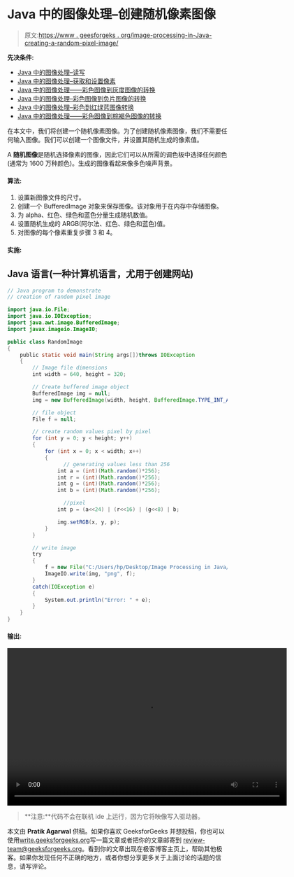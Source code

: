 # Java 中的图像处理–创建随机像素图像

> 原文:[https://www . geesforgeks . org/image-processing-in-Java-creating-a-random-pixel-image/](https://www.geeksforgeeks.org/image-processing-in-java-creating-a-random-pixel-image/)

**先决条件:**

*   [Java 中的图像处理–读写](https://www.geeksforgeeks.org/image-processing-in-java-read-and-write/)
*   [Java 中的图像处理–获取和设置像素](https://www.geeksforgeeks.org/image-processing-in-java-get-and-set-pixels/)
*   [Java 中的图像处理——彩色图像到灰度图像的转换](https://www.geeksforgeeks.org/image-processing-in-java-colored-image-to-grayscale-image-conversion/)
*   [Java 中的图像处理–彩色图像到负片图像的转换](https://www.geeksforgeeks.org/image-processing-in-java-colored-image-to-negative-image-conversion/)
*   [Java 中的图像处理–彩色到红绿蓝图像转换](https://www.geeksforgeeks.org/image-processing-in-java-colored-to-red-green-blue-image-conversion/)
*   [Java 中的图像处理——彩色图像到棕褐色图像的转换](https://www.geeksforgeeks.org/image-processing-in-java-colored-image-to-sepia-image-conversion/)

在本文中，我们将创建一个随机像素图像。为了创建随机像素图像，我们不需要任何输入图像。我们可以创建一个图像文件，并设置其随机生成的像素值。

A **随机图像**是随机选择像素的图像，因此它们可以从所需的调色板中选择任何颜色(通常为 1600 万种颜色)。生成的图像看起来像多色噪声背景。

#### **算法:**

1.  设置新图像文件的尺寸。
2.  创建一个 BufferedImage 对象来保存图像。该对象用于在内存中存储图像。
3.  为 alpha、红色、绿色和蓝色分量生成随机数值。
4.  设置随机生成的 ARGB(阿尔法、红色、绿色和蓝色)值。
5.  对图像的每个像素重复步骤 3 和 4。

#### **实施:**

## Java 语言(一种计算机语言，尤用于创建网站)

```java
// Java program to demonstrate 
// creation of random pixel image

import java.io.File;
import java.io.IOException;
import java.awt.image.BufferedImage;
import javax.imageio.ImageIO;

public class RandomImage
{
    public static void main(String args[])throws IOException
    {
        // Image file dimensions
        int width = 640, height = 320;

        // Create buffered image object
        BufferedImage img = null;
        img = new BufferedImage(width, height, BufferedImage.TYPE_INT_ARGB);

        // file object
        File f = null;

        // create random values pixel by pixel
        for (int y = 0; y < height; y++)
        {
            for (int x = 0; x < width; x++)
            {
                  // generating values less than 256
                int a = (int)(Math.random()*256);
                int r = (int)(Math.random()*256);
                int g = (int)(Math.random()*256); 
                int b = (int)(Math.random()*256); 

                  //pixel
                int p = (a<<24) | (r<<16) | (g<<8) | b; 

                img.setRGB(x, y, p);
            }
        }

        // write image
        try
        {
            f = new File("C:/Users/hp/Desktop/Image Processing in Java/gfg-logo.png");
            ImageIO.write(img, "png", f);
        }
        catch(IOException e)
        {
            System.out.println("Error: " + e);
        }
    }
}
```

#### 输出:

<video class="wp-video-shortcode" id="video-140072-1" width="640" height="360" preload="metadata" controls=""><source type="video/mp4" src="https://media.geeksforgeeks.org/wp-content/uploads/20211111201231/Image-Processing-In-Java---Set-7-1.mp4?_=1">[https://media.geeksforgeeks.org/wp-content/uploads/20211111201231/Image-Processing-In-Java---Set-7-1.mp4](https://media.geeksforgeeks.org/wp-content/uploads/20211111201231/Image-Processing-In-Java---Set-7-1.mp4)</video>

> **注意:**代码不会在联机 ide 上运行，因为它将映像写入驱动器。

本文由 **Pratik Agarwal** 供稿。如果你喜欢 GeeksforGeeks 并想投稿，你也可以使用[write.geeksforgeeks.org](https://write.geeksforgeeks.org)写一篇文章或者把你的文章邮寄到 review-team@geeksforgeeks.org。看到你的文章出现在极客博客主页上，帮助其他极客。如果你发现任何不正确的地方，或者你想分享更多关于上面讨论的话题的信息，请写评论。